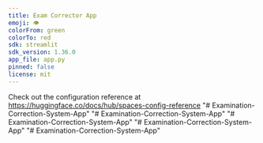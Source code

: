 ```yaml
---
title: Exam Corrector App
emoji: 👁
colorFrom: green
colorTo: red
sdk: streamlit
sdk_version: 1.36.0
app_file: app.py
pinned: false
license: mit
---
```


Check out the configuration reference at https://huggingface.co/docs/hub/spaces-config-reference
"# Examination-Correction-System-App" 
"# Examination-Correction-System-App" 
"# Examination-Correction-System-App" 
"# Examination-Correction-System-App" 
"# Examination-Correction-System-App" 
